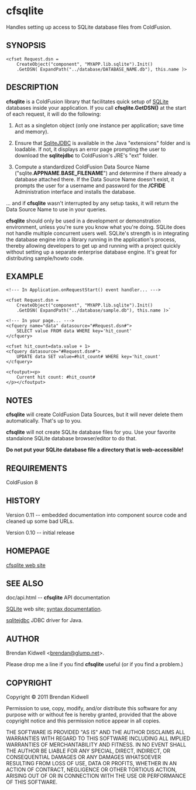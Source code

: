 # cfsqlite

Handles setting up access to SQLite database files from ColdFusion.

## SYNOPSIS

    <cfset Request.dsn =
        CreateObject("component", "MYAPP.lib.sqlite").Init()
        .GetDSN( ExpandPath("../database/DATABASE_NAME.db"), this.name )>

## DESCRIPTION

**cfsqlite** is a ColdFusion library that facilitates quick setup of [SQLite](http://sqlite.org/) databases inside your application. If you call **cfsqlite.GetDSN()** at the start of each request, it will do the following:

1. Act as a singleton object (only one instance per application; save time and memory).

2. Ensure that [SqliteJDBC](http://www.zentus.com/sqlitejdbc/) is available in the Java "extensions" folder and is loadable. If not, it displays an error page prompting the user to download the **sqlitejdbc** to ColdFusion's JRE's "ext" folder.

3. Compute a standardized ColdFusion Data Source Name ("sqlite.**APPNAME**.**BASE\_FILENAME**") and determine if there already a database attached there. If the Data Source Name doesn't exist, it prompts the user for a username and password for the **/CFIDE** Administration interface and installs the database.

... and if **cfsqlite** wasn't interrupted by any setup tasks, it will return the Data Source Name to use in your queries.

**cfsqlite** should only be used in a development or demonstration environment, unless you're sure you know what you're doing. SQLite does not handle multiple concurrent users well. SQLite's strength is in integrating the database engine into a library running in the application's process, thereby allowing developers to get up and running with a project quickly without setting up a separate enterprise database engine. It's great for distributing sample/howto code.

## EXAMPLE

    <!--- In Application.onRequestStart() event handler... --->
    
    <cfset Request.dsn =
        CreateObject("component", "MYAPP.lib.sqlite").Init()
        .GetDSN( ExpandPath("../database/sample.db"), this.name )>`
    
    <!--- In your page... --->
    <cfquery name="data" datasource="#Request.dsn#">
        SELECT value FROM data WHERE key='hit_count'
    </cfquery>

    <cfset hit_count=data.value + 1>
    <cfquery datasource="#Request.dsn#">
        UPDATE data SET value=#hit_count# WHERE key='hit_count'
    </cfquery>
    
    <cfoutput><p>
        Current hit count: #hit_count#
    </p></cfoutput>

## NOTES

**cfsqlite** will create ColdFusion Data Sources, but it will never delete them automatically. That's up to you.

**cfsqlite** will not create SQLite database files for you. Use your favorite standalone SQLite database browser/editor to do that.

**Do not put your SQLite database file a directory that is web-accessible!**

## REQUIREMENTS

ColdFusion 8

## HISTORY

Version 0.11 -- embedded documentation into component source code and cleaned up some bad URLs.

Version 0.10 -- initial release

## HOMEPAGE

[cfsqlite web site](https://github.com/bkidwell/cfsqlite)

## SEE ALSO

doc/api.html -- **cfsqlite** API documentation

[SQLite](http://sqlite.org/) web site; [syntax documentation](http://sqlite.org/lang.html).

[sqlitejdbc](http://www.zentus.com/sqlitejdbc/) JDBC driver for Java.

## AUTHOR

Brendan Kidwell <[brendan@glump.net](mailto:brendan@glump.net)\>.

Please drop me a line if you find **cfsqlite** useful (or if you find a problem.)

## COPYRIGHT

Copyright © 2011 Brendan Kidwell

Permission to use, copy, modify, and/or distribute this software for any purpose with or without fee is hereby granted, provided that the above copyright notice and this permission notice appear in all copies.

THE SOFTWARE IS PROVIDED "AS IS" AND THE AUTHOR DISCLAIMS ALL WARRANTIES WITH REGARD TO THIS SOFTWARE INCLUDING ALL IMPLIED WARRANTIES OF MERCHANTABILITY AND FITNESS. IN NO EVENT SHALL THE AUTHOR BE LIABLE FOR ANY SPECIAL, DIRECT, INDIRECT, OR CONSEQUENTIAL DAMAGES OR ANY DAMAGES WHATSOEVER RESULTING FROM LOSS OF USE, DATA OR PROFITS, WHETHER IN AN ACTION OF CONTRACT, NEGLIGENCE OR OTHER TORTIOUS ACTION, ARISING OUT OF OR IN CONNECTION WITH THE USE OR PERFORMANCE OF THIS SOFTWARE.
